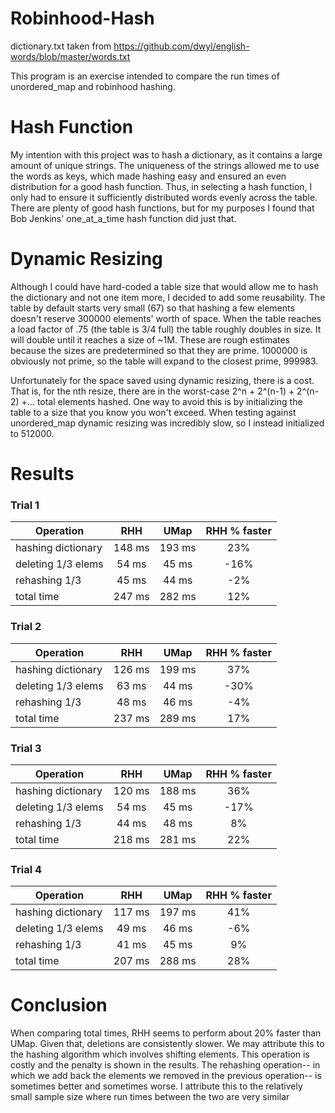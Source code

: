 # Robinhood-Hash
dictionary.txt taken from https://github.com/dwyl/english-words/blob/master/words.txt

This program is an exercise intended to compare the run times of unordered_map
and robinhood hashing.

# Hash Function
My intention with this project was to hash a dictionary, as it contains a large
amount of unique strings. The uniqueness of the strings allowed me to use the
words as keys, which made hashing easy and ensured an even distribution for a
good hash function. Thus, in selecting a hash function, I only had to ensure
it sufficiently distributed words evenly across the table. There are plenty of
good hash functions, but for my purposes I found that Bob Jenkins'
one_at_a_time hash function did just that.

# Dynamic Resizing
Although I could have hard-coded a table size that would allow me to hash the
dictionary and not one item more, I decided to add some reusability. The table
by default starts very small (67) so that hashing a few elements doesn't reserve
300000 elements' worth of space. When the table reaches a load factor of .75
(the table is 3/4 full) the table roughly doubles in size. It will double until
it reaches a size of ~1M. These are rough estimates because the sizes are
predetermined so that they are prime. 1000000 is obviously not prime, so the
table will expand to the closest prime, 999983.

Unfortunately for the space saved using dynamic resizing, there is a cost. That
is, for the nth resize, there are in the worst-case 2^n + 2^(n-1) + 2^(n-2) +...
total elements hashed. One way to avoid this is by initializing the table to a
size that you know you won't exceed. When testing against unordered_map dynamic
resizing was incredibly slow, so I instead initialized to 512000.

# Results
### Trial 1
|Operation         |RHH   |UMap  |RHH % faster|
|------------------|:----:|:----:|:----------:|
|hashing dictionary|148 ms|193 ms|23%         |
|deleting 1/3 elems|54 ms |45 ms |-16%        |
|rehashing 1/3     |45 ms |44 ms |-2%         |
|total time        |247 ms|282 ms|12%         |

### Trial 2
|Operation         |RHH   |UMap  |RHH % faster|
|------------------|:----:|:----:|:----------:|
|hashing dictionary|126 ms|199 ms|37%         |
|deleting 1/3 elems|63 ms |44 ms |-30%        |
|rehashing 1/3     |48 ms |46 ms |-4%         |
|total time        |237 ms|289 ms|17%         |

### Trial 3
|Operation         |RHH   |UMap  |RHH % faster|
|------------------|:----:|:----:|:----------:|
|hashing dictionary|120 ms|188 ms|36%         |
|deleting 1/3 elems|54 ms |45 ms |-17%        |
|rehashing 1/3     |44 ms |48 ms |8%          |
|total time        |218 ms|281 ms|22%         |

### Trial 4
|Operation         |RHH   |UMap  |RHH % faster|
|------------------|:----:|:----:|:----------:|
|hashing dictionary|117 ms|197 ms|41%         |
|deleting 1/3 elems|49 ms |46 ms |-6%         |
|rehashing 1/3     |41 ms |45 ms |9%          |
|total time        |207 ms|288 ms|28%         |

# Conclusion
When comparing total times, RHH seems to perform about 20% faster than UMap.
Given that, deletions are consistently slower. We may attribute this to the
hashing algorithm which involves shifting elements. This operation is costly and
the penalty is shown in the results. The rehashing operation-- in which we add
back the elements we removed in the previous operation-- is sometimes better and
sometimes worse. I attribute this to the relatively small sample size where run
times between the two are very similar
